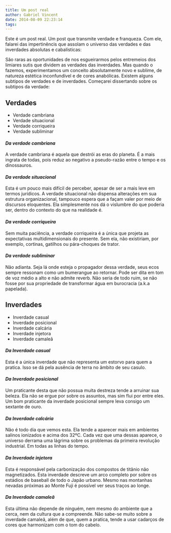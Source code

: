 ```yaml
---
title: Um post real
author: Gabriel Vincent
date: 2014-08-09 22:23:14
tags:
---
```


Este é um post real. Um post que transmite verdade e franqueza. Com ele, falarei das impertinêncis que assolam o universo das verdades e das inverdades absolutas e cabalísticas:

São raras as oportunidades de nos esgueirarmos pelos entremeios dos limiares sutis que dividem as verdades das inverdades. Mas quando o fazemos, experimentamos um conceito absolutamente novo e sublime, de natureza estética inconfundível e de cores anabólicas. Existem alguns subtipos de verdades e de inverdades. Começarei dissertando sobre os subtipos da verdade:

## Verdades

* Verdade cambriana
* Verdade situacional
* Verdade corriqueira
* Verdade subliminar

#### _Da verdade cambriana_

A verdade cambriana é aquela que destrói as eras do planeta. É a mais ingrata de todas, pois reduz ao negativo a pseudo-razão entre o tempo e os dinossauros.

#### _Da verdade situacional_

Esta é um pouco mais difícil de perceber, apesar de ser a mais leve em termos jurídicos. A verdade situacional não dispensa alterações em sua estrutura organizacional, tampouco espera que a façam valer por meio de discursos eloquentes. Ela simplesmente nos dá o vislumbre do que poderia ser, dentro do contexto do que na realidade é.

#### _Da verdade corriqueira_

Sem muita paciência, a verdade corriqueira é a única que projeta as expectativas multidimensionais do presente. Sem ela, não existiriam, por exemplo, cortinas, gatilhos ou pára-choques de trator.

#### _Da verdade subliminar_

Não adianta. Seja lá onde esteja o propagador dessa verdade, seus ecos sempre ressonam como um bumerangue ao retornar. Pode ser dita em tom de voz médio a alto e não admite reverb. Não seria de todo ruim, se não fosse por sua propriedade de transformar água em burocracia (a.k.a papelada).

## Inverdades

* Inverdade casual
* Inverdade posicional
* Inverdade calcária
* Inverdade injetora
* Inverdade camaleã

#### _Da Inverdade casual_

Esta é a única inverdade que não representa um estorvo para quem a pratica. Isso se dá pela ausência de terra no âmbito de seu casulo.

#### _Da Inverdade posicional_

Um praticante desta que não possua muita destreza tende a arruinar sua beleza. Ela não se ergue por sobre os assuntos, mas sim flui por entre eles. Um bom praticante da inverdade posicional sempre leva consigo um sextante de ouro.

#### _Da Inverdade calcária_

Não é todo dia que vemos esta. Ela tende a aparecer mais em ambientes salinos ionizados e acima dos 32ºC. Cada vez que uma dessas aparece, o universo derrama uma lágrima sobre os problemas da primeira revolução industrial. Em todas as linhas do tempo.

#### _Da Inverdade injetora_

Esta é responsável pela carbonização dos compostos de titânio não magnetizados. Esta inverdade descreve um arco completo por sobre os estádios de baseball de todo o Japão urbano. Mesmo nas montanhas nevadas próximas ao Monte Fuji é possível ver seus traços ao longe.

#### _Da Inverdade camaleã_

Esta última não depende de ninguém, nem mesmo do ambiente que a cerca, nem da cultura que a compreende. Não sabe-se muito sobre a inverdade camaleã, além de que, quem a pratica, tende a usar cadarços de cores que harmonizam com o tom do cabelo.
